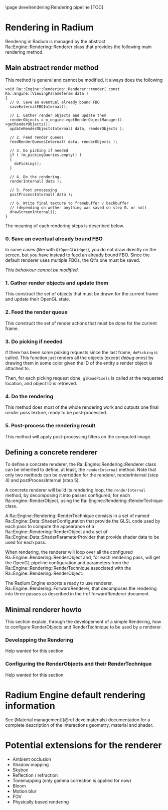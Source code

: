 \page develrendering  Rendering pipeline
[TOC]

# Rendering in Radium

Rendering in Radium is managed by the abstract Ra::Engine::Rendering::Renderer class that provides the following main rendering method.

## Main abstract render method

This method is general and cannot be modified, it always does the following

~~~{.cpp}
void Ra::Engine::Rendering::Renderer::render( const Ra::Engine::ViewingParameters& data )
{
  // 0. Save an eventual already bound FBO
  saveExternalFBOInternal();

  // 1. Gather render objects and update them
  renderObjects = m_engine->getRenderObjectManager()->getRenderObjects();
  updateRenderObjectsInternal( data, renderObjects );

  // 2. Feed render queues
  feedRenderQueuesInternal( data, renderObjects );

  // 3. Do picking if needed
  if ( !m_pickingQueries.empty() )
  {
    doPicking();
  }

  // 4. Do the rendering.
  renderInternal( data );

  // 5. Post processing
  postProcessInternal( data );

  // 6. Write final texture to framebuffer / backbuffer
  // (depending on wether anything was saved on step 0. or not)
  drawScreenInternal();
}
~~~

The meaning of each rendering steps is described below.

### 0. Save an eventual already bound FBO

In some cases (like with `QtOpenGLWidget`), you do not draw directly on the screen, but you have instead
to feed an already bound FBO. Since the default renderer uses multiple FBOs, the Qt's one must be saved.

_This behaviour cannot be modified._

### 1. Gather render objects and update them

This construct the set of objects that must be drawn for the current frame and update their OpenGL state.

### 2. Feed the render queue

This construct the set of render actions that must be done for the current frame.

### 3. Do picking if needed

If there has been some picking requests since the last frame, `doPicking` is called.
This function just renders all the objects (except _debug_ ones) by drawing them in some color given the ID
of the entity a render object is attached to.

Then, for each picking request done, `glReadPixels` is called at the requested location, and object ID is retrieved.

### 4. Do the rendering

This method does most of the whole rendering work
and outputs one final _render pass_ texture, ready to be post-processed.

### 5. Post-process the rendering result

This method will apply post-processing filters on the computed image.

## Defining a concrete renderer

To define a concrete renderer, the Ra::Engine::Rendering::Renderer class can be inherited to define, at least, the
`renderInternal` method. Note that only two methods can be overridden for the renderer, renderInternal (step 4) and
postProcessInternal (step 5).

A concrete renderer will build its rendering loop, the `renderInternal` method, by decomposing it into passes
configured, for each Ra::engine::RenderObject, using the Ra::Engine::Rendering::RenderTechique class.

A Ra::Engine::Rendering::RenderTechnique consists in a set of named Ra::Engine::Data::ShaderConfiguration that provide the GLSL code used
by each pass to compute the appearance of a Ra::Engine::Rendering::RenderObject and a set of Ra::Engine::Data::ShaderParameterProvider
that provide shader data to be used for each pass.

When rendering, the renderer will loop over all the configured Ra::Engine::Rendering::RenderObject and, for each rendering pass,
will get the OpenGL pipeline configuration and parameters from the Ra::Engine::Rendering::RenderTechnique associated with the
Ra::Engine::Rendering::RenderObject.

The Radium Engine exports a ready to use renderer, Ra::Engine::Rendering::ForwardRenderer, that decomposes the rendering into three
passes as described in the \ref forwardRenderer document.

## Minimal renderer howto

This section explain, through the developement of a simple Rendering, how to configure RenderObjects and RenderTechnique
to be used by a renderer.

### Developping the Rendering

Help wanted for this section.

### Configuring the RenderObjects and their RenderTechnique

Help wanted for this section.

# Radium Engine default rendering information

See [Material management](@ref develmaterials) documentation for a complete description of the
interactions geometry, material and shader._

# Potential extensions for the renderer

* Ambient occlusion
* Shadow mapping
* Skybox
* Reflection / refraction
* Tonemapping (only gamma correction is applied for now)
* Bloom
* Motion blur
* FOV
* Physically based rendering
